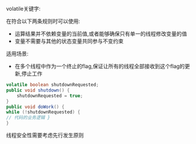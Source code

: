 volatile关键字:  

在符合以下两条规则时可以使用:  

- 运算结果并不依赖变量的当前值,或者能够确保只有单一的线程修改变量的值  
- 变量不需要与其他的状态变量共同参与不变约束

适用场景:  

- 在多个线程中作为一个终止的flag,保证让所有的线程全部接收到这个flag的更新,停止工作
```java
volatile boolean shutdownRequested;
public void shutdown() { 
    shutdownRequested = true;
}
public void doWork() {
while (!shutdownRequested) {
// 代码的业务逻辑 }
}
```


线程安全性需要考虑先行发生原则                                                                                                                                          
